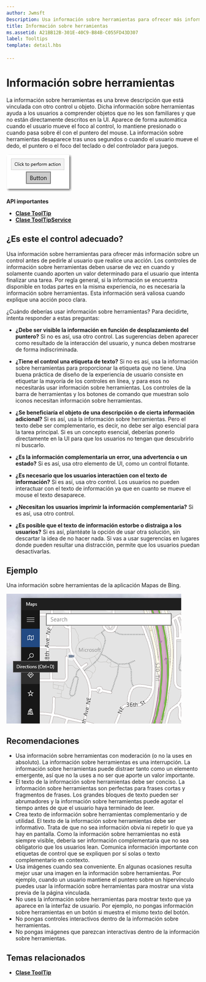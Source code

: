 ```yaml
---
author: Jwmsft
Description: Usa información sobre herramientas para ofrecer más información sobre un control antes de pedir al usuario que realice una acción.
title: Información sobre herramientas
ms.assetid: A21BB12B-301E-40C9-B84B-C055FD43D307
label: Tooltips
template: detail.hbs

---
```


# Información sobre herramientas



La información sobre herramientas es una breve descripción que está vinculada con otro control u objeto. Dicha información sobre herramientas ayuda a los usuarios a comprender objetos que no les son familiares y que no están directamente descritos en la UI. Aparece de forma automática cuando el usuario mueve el foco al control, lo mantiene presionado o cuando pasa sobre él con el puntero del mouse. La información sobre herramientas desaparece tras unos segundos o cuando el usuario mueve el dedo, el puntero o el foco del teclado o del controlador para juegos.

![Una información sobre herramientas](images/controls/tool-tip.png)

<span class="sidebar_heading" style="font-weight: bold;">API importantes</span>

-   [**Clase ToolTip**](https://msdn.microsoft.com/library/windows/apps/br227608)
-   [**Clase ToolTipService**](https://msdn.microsoft.com/library/windows/apps/windows.ui.xaml.controls.tooltipservice)

## ¿Es este el control adecuado?

Usa información sobre herramientas para ofrecer más información sobre un control antes de pedirle al usuario que realice una acción. Los controles de información sobre herramientas deben usarse de vez en cuando y solamente cuando aporten un valor determinado para el usuario que intenta finalizar una tarea. Por regla general, si la información se encuentra disponible en todas partes en la misma experiencia, no es necesaria la información sobre herramientas. Esta información será valiosa cuando explique una acción poco clara.

¿Cuándo deberías usar información sobre herramientas? Para decidirte, intenta responder a estas preguntas:

-   **¿Debe ser visible la información en función de desplazamiento del puntero?**
    Si no es así, usa otro control. Las sugerencias deben aparecer como resultado de la interacción del usuario, y nunca deben mostrarse de forma indiscriminada.

-   **¿Tiene el control una etiqueta de texto?**
    Si no es así, usa la información sobre herramientas para proporcionar la etiqueta que no tiene. Una buena práctica de diseño de la experiencia de usuario consiste en etiquetar la mayoría de los controles en línea, y para esos no necesitarás usar información sobre herramientas. Los controles de la barra de herramientas y los botones de comando que muestran solo iconos necesitan información sobre herramientas.

-   **¿Se beneficiaría el objeto de una descripción o de cierta información adicional?**
    Si es así, usa la información sobre herramientas. Pero el texto debe ser complementario, es decir, no debe ser algo esencial para la tarea principal. Si es un concepto esencial, deberías ponerlo directamente en la UI para que los usuarios no tengan que descubrirlo ni buscarlo.

-   **¿Es la información complementaria un error, una advertencia o un estado?**
    Si es así, usa otro elemento de UI, como un control flotante.

-   **¿Es necesario que los usuarios interactúen con el texto de información?**
    Si es así, usa otro control. Los usuarios no pueden interactuar con el texto de información ya que en cuanto se mueve el mouse el texto desaparece.

-   **¿Necesitan los usuarios imprimir la información complementaria?**
    Si es así, usa otro control.

-   **¿Es posible que el texto de información estorbe o distraiga a los usuarios?**
    Si es así, plantéate la opción de usar otra solución, sin descartar la idea de no hacer nada. Si vas a usar sugerencias en lugares donde pueden resultar una distracción, permite que los usuarios puedan desactivarlas.

## Ejemplo

Una información sobre herramientas de la aplicación Mapas de Bing.

![Una información sobre herramientas de la aplicación Mapas de Bing](images/control-examples/tool-tip-maps.png)

## Recomendaciones

-   Usa información sobre herramientas con moderación (o no la uses en absoluto). La información sobre herramientas es una interrupción. La información sobre herramientas puede distraer tanto como un elemento emergente, así que no la uses a no ser que aporte un valor importante.
-   El texto de la información sobre herramientas debe ser conciso. La información sobre herramientas son perfectas para frases cortas y fragmentos de frases. Los grandes bloques de texto pueden ser abrumadores y la información sobre herramientas puede agotar el tiempo antes de que el usuario haya terminado de leer.
-   Crea texto de información sobre herramientas complementario y de utilidad. El texto de la información sobre herramientas debe ser informativo. Trata de que no sea información obvia ni repetir lo que ya hay en pantalla. Como la información sobre herramientas no está siempre visible, debería ser información complementaria que no sea obligatorio que los usuarios lean. Comunica información importante con etiquetas de control que se expliquen por sí solas o texto complementario en contexto.
-   Usa imágenes cuando sea conveniente. En algunas ocasiones resulta mejor usar una imagen en la información sobre herramientas. Por ejemplo, cuando un usuario mantiene el puntero sobre un hipervínculo puedes usar la información sobre herramientas para mostrar una vista previa de la página vinculada.
-   No uses la información sobre herramientas para mostrar texto que ya aparece en la interfaz de usuario. Por ejemplo, no pongas información sobre herramientas en un botón si muestra el mismo texto del botón.
-   No pongas controles interactivos dentro de la información sobre herramientas.
-   No pongas imágenes que parezcan interactivas dentro de la información sobre herramientas.

<span id="related_topics"></span>Temas relacionados
-----------------------------------------------

* [**Clase ToolTip**](https://msdn.microsoft.com/library/windows/apps/br227608)


<!--HONumber=May16_HO2-->


